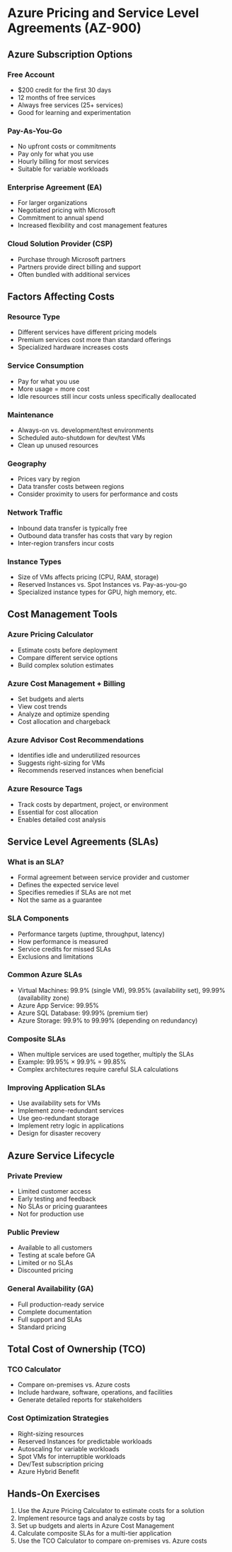 # Azure Pricing and Service Level Agreements (AZ-900)

## Azure Subscription Options

### Free Account
- $200 credit for the first 30 days
- 12 months of free services
- Always free services (25+ services)
- Good for learning and experimentation

### Pay-As-You-Go
- No upfront costs or commitments
- Pay only for what you use
- Hourly billing for most services
- Suitable for variable workloads

### Enterprise Agreement (EA)
- For larger organizations
- Negotiated pricing with Microsoft
- Commitment to annual spend
- Increased flexibility and cost management features

### Cloud Solution Provider (CSP)
- Purchase through Microsoft partners
- Partners provide direct billing and support
- Often bundled with additional services

## Factors Affecting Costs

### Resource Type
- Different services have different pricing models
- Premium services cost more than standard offerings
- Specialized hardware increases costs

### Service Consumption
- Pay for what you use
- More usage = more cost
- Idle resources still incur costs unless specifically deallocated

### Maintenance
- Always-on vs. development/test environments
- Scheduled auto-shutdown for dev/test VMs
- Clean up unused resources

### Geography
- Prices vary by region
- Data transfer costs between regions
- Consider proximity to users for performance and costs

### Network Traffic
- Inbound data transfer is typically free
- Outbound data transfer has costs that vary by region
- Inter-region transfers incur costs

### Instance Types
- Size of VMs affects pricing (CPU, RAM, storage)
- Reserved Instances vs. Spot Instances vs. Pay-as-you-go
- Specialized instance types for GPU, high memory, etc.

## Cost Management Tools

### Azure Pricing Calculator
- Estimate costs before deployment
- Compare different service options
- Build complex solution estimates

### Azure Cost Management + Billing
- Set budgets and alerts
- View cost trends
- Analyze and optimize spending
- Cost allocation and chargeback

### Azure Advisor Cost Recommendations
- Identifies idle and underutilized resources
- Suggests right-sizing for VMs
- Recommends reserved instances when beneficial

### Azure Resource Tags
- Track costs by department, project, or environment
- Essential for cost allocation
- Enables detailed cost analysis

## Service Level Agreements (SLAs)

### What is an SLA?
- Formal agreement between service provider and customer
- Defines the expected service level
- Specifies remedies if SLAs are not met
- Not the same as a guarantee

### SLA Components
- Performance targets (uptime, throughput, latency)
- How performance is measured
- Service credits for missed SLAs
- Exclusions and limitations

### Common Azure SLAs
- Virtual Machines: 99.9% (single VM), 99.95% (availability set), 99.99% (availability zone)
- Azure App Service: 99.95%
- Azure SQL Database: 99.99% (premium tier)
- Azure Storage: 99.9% to 99.99% (depending on redundancy)

### Composite SLAs
- When multiple services are used together, multiply the SLAs
- Example: 99.95% × 99.9% = 99.85% 
- Complex architectures require careful SLA calculations

### Improving Application SLAs
- Use availability sets for VMs
- Implement zone-redundant services
- Use geo-redundant storage
- Implement retry logic in applications
- Design for disaster recovery

## Azure Service Lifecycle

### Private Preview
- Limited customer access
- Early testing and feedback
- No SLAs or pricing guarantees
- Not for production use

### Public Preview
- Available to all customers
- Testing at scale before GA
- Limited or no SLAs
- Discounted pricing

### General Availability (GA)
- Full production-ready service
- Complete documentation
- Full support and SLAs
- Standard pricing

## Total Cost of Ownership (TCO)

### TCO Calculator
- Compare on-premises vs. Azure costs
- Include hardware, software, operations, and facilities
- Generate detailed reports for stakeholders

### Cost Optimization Strategies
- Right-sizing resources
- Reserved Instances for predictable workloads
- Autoscaling for variable workloads
- Spot VMs for interruptible workloads
- Dev/Test subscription pricing
- Azure Hybrid Benefit

## Hands-On Exercises

1. Use the Azure Pricing Calculator to estimate costs for a solution
2. Implement resource tags and analyze costs by tag
3. Set up budgets and alerts in Azure Cost Management
4. Calculate composite SLAs for a multi-tier application
5. Use the TCO Calculator to compare on-premises vs. Azure costs